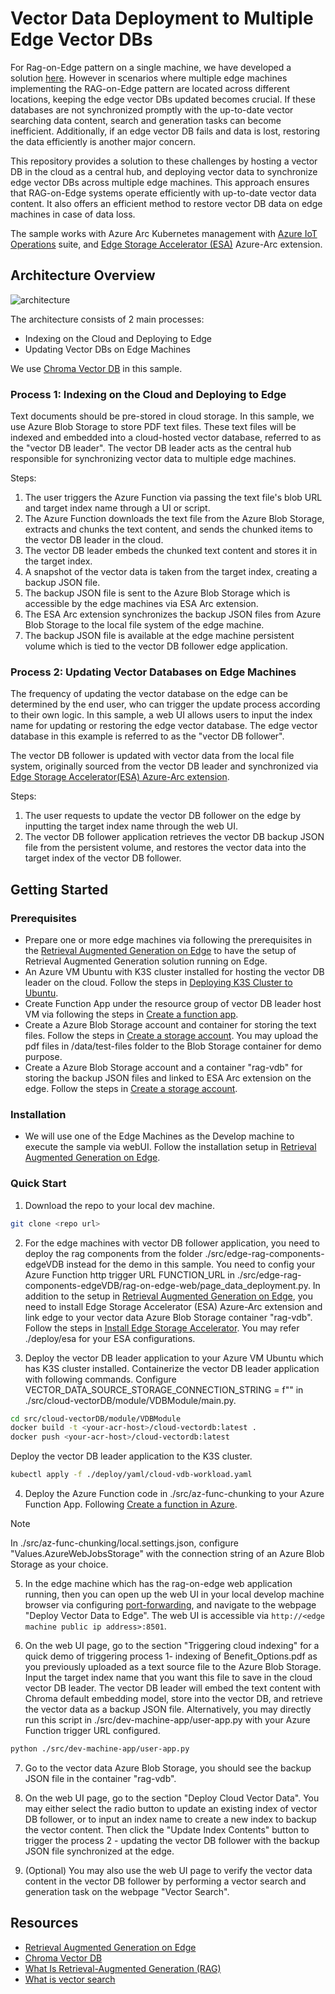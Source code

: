 
# Vector Data Deployment to Multiple Edge Vector DBs

For Rag-on-Edge pattern on a single machine, we have developed a solution [here](https://github.com/Azure-Samples/azure-edge-extensions-retrieval-augmented-generation).
However in scenarios where multiple edge machines implementing the RAG-on-Edge pattern are located across different locations, keeping the edge vector DBs updated becomes crucial. If these databases are not synchronized promptly with the up-to-date vector searching data content, search and generation tasks can become inefficient. Additionally, if an edge vector DB fails and data is lost, restoring the data efficiently is another major concern.

This repository provides a solution to these challenges by hosting a vector DB in the cloud as a central hub, and deploying vector data to synchronize edge vector DBs across multiple edge machines. This approach ensures that RAG-on-Edge systems operate efficiently with up-to-date vector data content. It also offers an efficient method to restore vector DB data on edge machines in case of data loss.

The sample works with Azure Arc Kubernetes management with [Azure IoT Operations](https://learn.microsoft.com/en-us/azure/iot-operations/get-started/overview-iot-operations) suite, and [Edge Storage Accelerator (ESA)](https://learn.microsoft.com/en-us/azure/azure-arc/edge-storage-accelerator/) Azure-Arc extension.

## Architecture Overview

![architecture](./images/Architecture-vector-deployment.png)

The architecture consists of 2 main processes:

- Indexing on the Cloud and Deploying to Edge
- Updating Vector DBs on Edge Machines

We use [Chroma Vector DB](https://www.trychroma.com/) in this sample.

### Process 1: Indexing on the Cloud and Deploying to Edge

Text documents should be pre-stored in cloud storage. In this sample, we use Azure Blob Storage to store PDF text files. These text files will be indexed and embedded into a cloud-hosted vector database, referred to as the "vector DB leader". The vector DB leader acts as the central hub responsible for synchronizing vector data to multiple edge machines.

Steps:

1. The user triggers the Azure Function via passing the text file's blob URL and target index name through a UI or script.
2. The Azure Function downloads the text file from the Azure Blob Storage, extracts and chunks the text content, and sends the chunked items to the vector DB leader in the cloud.
3. The vector DB leader embeds the chunked text content and stores it in the target index.
4. A snapshot of the vector data is taken from the target index, creating a backup JSON file.
5. The backup JSON file is sent to the Azure Blob Storage which is accessible by the edge machines via ESA Arc extension.
6. The ESA Arc extension synchronizes the backup JSON files from Azure Blob Storage to the local file system of the edge machine.
7. The backup JSON file is available at the edge machine persistent volume which is tied to the vector DB follower edge application.

### Process 2: Updating Vector Databases on Edge Machines

The frequency of updating the vector database on the edge can be determined by the end user, who can trigger the update process according to their own logic. In this sample, a web UI allows users to input the index name for updating or restoring the edge vector database. The edge vector database in this example is referred to as the "vector DB follower".

The vector DB follower is updated with vector data from the local file system, originally sourced from the vector DB leader and synchronized via [Edge Storage Accelerator(ESA) Azure-Arc extension](https://learn.microsoft.com/en-us/azure/azure-arc/edge-storage-accelerator/).

Steps:

1. The user requests to update the vector DB follower on the edge by inputting the target index name through the web UI.
2. The vector DB follower application retrieves the vector DB backup JSON file from the persistent volume, and restores the vector data into the target index of the vector DB follower.

## Getting Started

### Prerequisites

- Prepare one or more edge machines via following the prerequisites in the [Retrieval Augmented Generation on Edge](https://github.com/Azure-Samples/azure-edge-extensions-retrieval-augmented-generation) to have the setup of Retrieval Augmented Generation solution running on Edge.
- An Azure VM Ubuntu with K3S cluster installed for hosting the vector DB leader on the cloud. Follow the steps in [Deploying K3S Cluster to Ubuntu](https://docs.k3s.io/quick-start).
- Create Function App under the resource group of vector DB leader host VM via following the steps in [Create a function app](https://docs.microsoft.com/en-us/azure/azure-functions/create-first-function-cli-python?tabs=bash%2Cbrowser&pivots=programming-language-python).
- Create a Azure Blob Storage account and container for storing the text files. Follow the steps in [Create a storage account](https://docs.microsoft.com/en-us/azure/storage/common/storage-account-create?tabs=azure-portal). You may upload the pdf files in /data/test-files folder to the Blob Storage container for demo purpose.
- Create a Azure Blob Storage account and a container "rag-vdb" for storing the backup JSON files and linked to ESA Arc extension on the edge. Follow the steps in [Create a storage account](https://docs.microsoft.com/en-us/azure/storage/common/storage-account-create?tabs=azure-portal).

### Installation

- We will use one of the Edge Machines as the Develop machine to execute the sample via webUI. Follow the installation setup in [Retrieval Augmented Generation on Edge](https://github.com/Azure-Samples/azure-edge-extensions-retrieval-augmented-generation).

### Quick Start

1. Download the repo to your local dev machine.

  ```bash
  git clone <repo url>
  ```

2. For the edge machines with vector DB follower application, you need to deploy the rag components from the folder ./src/edge-rag-components-edgeVDB instead for the demo in this sample. You need to config your Azure Function http trigger URL FUNCTION_URL in ./src/edge-rag-components-edgeVDB/rag-on-edge-web/page_data_deployment.py.
In addition to the setup in [Retrieval Augmented Generation on Edge](https://github.com/Azure-Samples/azure-edge-extensions-retrieval-augmented-generation), you need to install Edge Storage Accelerator (ESA) Azure-Arc extension and link edge to your vector data Azure Blob Storage container "rag-vdb". Follow the steps in [Install Edge Storage Accelerator](https://learn.microsoft.com/en-us/azure/azure-arc/edge-storage-accelerator/how-to-single-node-k3s). You may refer ./deploy/esa for your ESA configurations.

3. Deploy the vector DB leader application to your Azure VM Ubuntu which has K3S cluster installed. Containerize the vector DB leader application with following commands. Configure VECTOR_DATA_SOURCE_STORAGE_CONNECTION_STRING = f"" in ./src/cloud-vectorDB/module/VDBModule/main.py.

  ```bash
  cd src/cloud-vectorDB/module/VDBModule
  docker build -t <your-acr-host>/cloud-vectordb:latest .
  docker push <your-acr-host>/cloud-vectordb:latest
  ```

  Deploy the vector DB leader application to the K3S cluster.

  ```bash
  kubectl apply -f ./deploy/yaml/cloud-vdb-workload.yaml
  ```

4. Deploy the Azure Function code in ./src/az-func-chunking to your Azure Function App. Following [Create a function in Azure](https://learn.microsoft.com/en-us/azure/azure-functions/create-first-function-vs-code-python).

> [!NOTE]
> In ./src/az-func-chunking/local.settings.json, configure "Values.AzureWebJobsStorage" with the connection string of an Azure Blob Storage as your choice.

5. In the edge machine which has the rag-on-edge web application running, then you can open up the web UI in your local develop machine browser via configuring [port-forwarding](https://kubernetes.io/docs/tasks/access-application-cluster/port-forward-access-application-cluster/#forward-a-local-port-to-a-port-on-the-pod), and navigate to the webpage "Deploy Vector Data to Edge". The web UI is accessible via `http://<edge machine public ip address>:8501`.

6. On the web UI page, go to the section "Triggering cloud indexing" for a quick demo of triggering process 1- indexing of Benefit_Options.pdf as you previously uploaded as a text source file to the Azure Blob Storage. Input the target index name that you want this file to save in the cloud vector DB leader. The vector DB leader will embed the text content with Chroma default embedding model, store into the vector DB, and retrieve the vector data as a backup JSON file.
Alternatively, you may directly run this script in ./src/dev-machine-app/user-app.py with your Azure Function trigger URL configured.

  ```bash
  python ./src/dev-machine-app/user-app.py
  ```

7. Go to the vector data Azure Blob Storage, you should see the backup JSON file in the container "rag-vdb".

8. On the web UI page, go to the section "Deploy Cloud Vector Data". You may either select the radio button to update an existing index of vector DB follower, or to input an index name to create a new index to backup the vector content. Then click the "Update Index Contents" button to trigger the process 2 - updating the vector DB follower with the backup JSON file synchronized at the edge.

9. (Optional) You may also use the web UI page to verify the vector data content in the vector DB follower by performing a vector search and generation task on the webpage "Vector Search".

## Resources

- [Retrieval Augmented Generation on Edge](https://github.com/Azure-Samples/azure-edge-extensions-retrieval-augmented-generation)
- [Chroma Vector DB](https://www.trychroma.com/)
- [What Is Retrieval-Augmented Generation (RAG)](https://www.oracle.com/sg/artificial-intelligence/generative-ai/retrieval-augmented-generation-rag/)
- [What is vector search](https://www.algolia.com/blog/ai/what-is-vector-search/?utm_source=google&utm_medium=paid_search&utm_campaign=rl_emea_search_dstalg_nb_dynamic&utm_content=blog_ai_dynamic&utm_term=&utm_region=emea&utm_model=nonbrand&utm_ag=rl&utm_camp_parent=slg&utm_2nd_camp=dstalg&_bt=677640514505&_bm=&_bn=g&gad_source=1&gclid=EAIaIQobChMIr9aMkaHDgwMV06tmAh1hXQH8EAAYASAAEgIY_fD_BwE)
